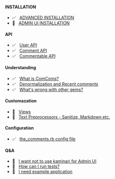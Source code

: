 #### INSTALLATION
* :white_check_mark: &nbsp; [ADVANCED INSTALLATION](advanced_installation.md)
* :pencil: &nbsp; [ADMIN UI INSTALLATION](admin_ui_installation.md)

#### API
* :white_check_mark: &nbsp; [User API](user_api.md)
* :white_check_mark: &nbsp; [Comment API](comment_api.md)
* :white_check_mark: &nbsp; [Commentable API](commentable_api.md)

#### Understanding
* :white_check_mark: &nbsp; [What is ComComs?](what_is_comcoms.md)
* :white_check_mark: &nbsp; [Denormalization and Recent comments](denormalization_and_recent_comments.md)
* :white_check_mark: &nbsp; [What's wrong with other gems?](whats_wrong_with_other_gems.md)

#### Customazation
* :no_entry_sign: &nbsp; [Views](#)
* :no_entry_sign: &nbsp; [Text Preprocessors - Sanitize, Markdown etc.](#)

#### Configuration
* :white_check_mark: &nbsp; [the_comments.rb config file](config_file.md)

#### Q&A
* :no_entry_sign: &nbsp; [I want not to use kaminari for Admin UI](#)
* :no_entry_sign: &nbsp; [How can I run  tests?](#)
* :no_entry_sign: &nbsp; [I need example application](#)

